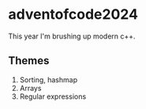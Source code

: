 # adventofcode2024

This year I'm brushing up modern c++.

## Themes
1. Sorting, hashmap
2. Arrays
3. Regular expressions 
